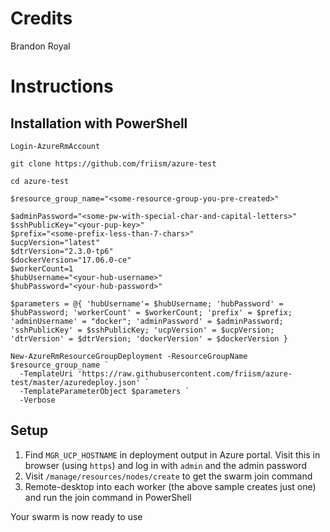 # Credits

Brandon Royal

# Instructions

## Installation with PowerShell

```
Login-AzureRmAccount

git clone https://github.com/friism/azure-test

cd azure-test

$resource_group_name="<some-resource-group-you-pre-created>"

$adminPassword="<some-pw-with-special-char-and-capital-letters>"
$sshPublicKey="<your-pup-key>"
$prefix="<some-prefix-less-than-7-chars>"
$ucpVersion="latest"
$dtrVersion="2.3.0-tp6"
$dockerVersion="17.06.0-ce"
$workerCount=1
$hubUsername="<your-hub-username>"
$hubPassword="<your-hub-password>"

$parameters = @{ 'hubUsername'= $hubUsername; 'hubPassword' = $hubPassword; 'workerCount' = $workerCount; 'prefix' = $prefix; 'adminUsername' = "docker"; 'adminPassword' = $adminPassword; 'sshPublicKey' = $sshPublicKey; 'ucpVersion' = $ucpVersion; 'dtrVersion' = $dtrVersion; 'dockerVersion' = $dockerVersion }

New-AzureRmResourceGroupDeployment -ResourceGroupName $resource_group_name `
  -TemplateUri 'https://raw.githubusercontent.com/friism/azure-test/master/azuredeploy.json' `
  -TemplateParameterObject $parameters `
  -Verbose
```

## Setup

1. Find `MGR_UCP_HOSTNAME` in deployment output in Azure portal. Visit this in browser (using `https`) and log in with `admin` and the admin password
2. Visit `/manage/resources/nodes/create` to get the swarm join command
3. Remote-desktop into each worker (the above sample creates just one) and run the join command in PowerShell

Your swarm is now ready to use